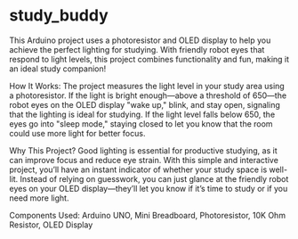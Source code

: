 # study_buddy
This Arduino project uses a photoresistor and OLED display to help you achieve the perfect lighting for studying. With friendly robot eyes that respond to light levels, this project combines functionality and fun, making it an ideal study companion! 

How It Works: The project measures the light level in your study area using a photoresistor. If the light is bright enough—above a threshold of 650—the robot eyes on the OLED display "wake up," blink, and stay open, signaling that the lighting is ideal for studying. If the light level falls below 650, the eyes go into "sleep mode," staying closed to let you know that the room could use more light for better focus. 
 
Why This Project? Good lighting is essential for productive studying, as it can improve focus and reduce eye strain. With this simple and interactive project, you’ll have an instant indicator of whether your study space is well-lit. Instead of relying on guesswork, you can just glance at the friendly robot eyes on your OLED display—they’ll let you know if it’s time to study or if you need more light. 

Components Used:
 Arduino UNO, 
 Mini Breadboard, 
 Photoresistor, 
 10K Ohm Resistor, 
 OLED Display  
